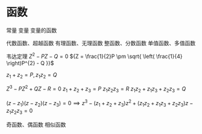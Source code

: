 
# 函数


常量
变量
变量的函数

代数函数、超越函数
有理函数、无理函数
整函数、分数函数
单值函数、多值函数

韦达定理
${Z^{2} - PZ - Q = 0}$
${Z = \frac{1}{2}P \pm \sqrt{ \left( \frac{1}{4} \right)P^{2} - Q }}$

${z_{1} + z_{2} = P, z_{1}z_{2} = Q}$


${Z^{3} - PZ^{2} + QZ - R = 0}$
${z_{1} + z_{2} + z_{3} = P}$
${z_{1}z_{2}z_{3} = R}$
${z_{1}z_{2} + z_{1}z_{3} + z_{2}z_{3} = Q}$

${(z-z_{1})(z-z_{2})(z-z_{3}) = 0 \implies z^{3} - (z_{1}+z_{2}+z_{3})z^{2} + (z_{1}z_{2}+z_{1}z_{3}+z_{2}z_{3})z - z_{1}z_{2}z_{3} = 0}$

奇函数、偶函数
相似函数